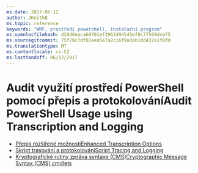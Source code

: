 ```yaml
---
ms.date: 2017-06-12
author: JKeithB
ms.topic: reference
keywords: "WMF, prostředí powershell, instalační program"
ms.openlocfilehash: d29d6eaca60701ef2962494545ef0c77569dce75
ms.sourcegitcommit: 75f70c7df01eea5e7a2c16f9a3ab1dd437a1f8fd
ms.translationtype: MT
ms.contentlocale: cs-CZ
ms.lasthandoff: 06/12/2017
---
```

# <a name="audit-powershell-usage-using-transcription-and-logging"></a><span data-ttu-id="14220-102">Audit využití prostředí PowerShell pomocí přepis a protokolování</span><span class="sxs-lookup"><span data-stu-id="14220-102">Audit PowerShell Usage using Transcription and Logging</span></span>

- [<span data-ttu-id="14220-103">Přepis rozšířené možnosti</span><span class="sxs-lookup"><span data-stu-id="14220-103">Enhanced Transcription Options</span></span>](audit_transcript.md)
- [<span data-ttu-id="14220-104">Skript trasování a protokolování</span><span class="sxs-lookup"><span data-stu-id="14220-104">Script Tracing and Logging</span></span>](audit_script.md)
- [<span data-ttu-id="14220-105">Kryptografické rutiny zpráva syntaxe (CMS)</span><span class="sxs-lookup"><span data-stu-id="14220-105">Cryptographic Message Syntax (CMS) cmdlets</span></span>](audit_cms.md)

